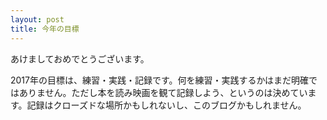 ```yaml
---
layout: post
title: 今年の目標
---
```


あけましておめでとうございます。

2017年の目標は、練習・実践・記録です。何を練習・実践するかはまだ明確ではありません。ただし本を読み映画を観て記録しよう、というのは決めています。記録はクローズドな場所かもしれないし、このブログかもしれません。




